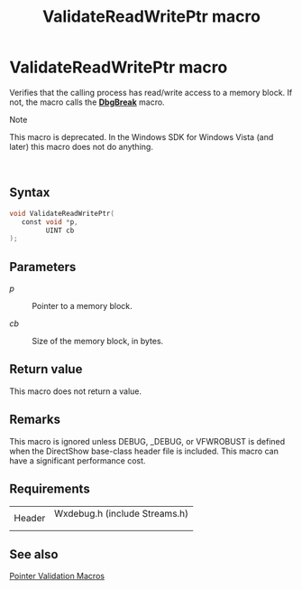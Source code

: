 ﻿---
Description: 'Verifies that the calling process has read/write access to a memory block. If not, the macro calls the DbgBreak macro.'
ms.assetid: '215f6db9-67b6-47e1-bee1-dc37082ae2b8'
title: ValidateReadWritePtr macro
---

# ValidateReadWritePtr macro

Verifies that the calling process has read/write access to a memory block. If not, the macro calls the [**DbgBreak**](dbgbreak.md) macro.

> [!Note]  
> This macro is deprecated. In the Windows SDK for Windows Vista (and later) this macro does not do anything.

 

## Syntax


```C++
void ValidateReadWritePtr(
   const void *p,
         UINT cb
);
```



## Parameters

<dl> <dt>

*p* 
</dt> <dd>

Pointer to a memory block.

</dd> <dt>

*cb* 
</dt> <dd>

Size of the memory block, in bytes.

</dd> </dl>

## Return value

This macro does not return a value.

## Remarks

This macro is ignored unless DEBUG, \_DEBUG, or VFWROBUST is defined when the DirectShow base-class header file is included. This macro can have a significant performance cost.

## Requirements



|                   |                                                                                                          |
|-------------------|----------------------------------------------------------------------------------------------------------|
| Header<br/> | <dl> <dt>Wxdebug.h (include Streams.h)</dt> </dl> |



## See also

<dl> <dt>

[Pointer Validation Macros](pointer-validation-macros.md)
</dt> </dl>

 

 




